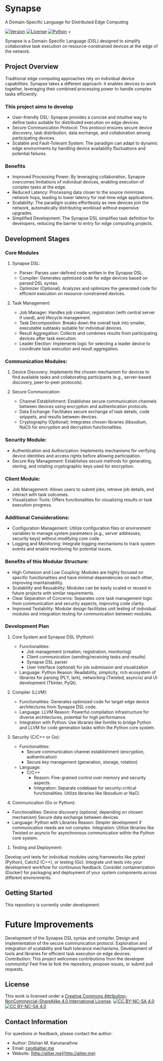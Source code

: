 # Synapse
A Domain-Specific Language for Distributed Edge Computing

[![Version](https://img.shields.io/badge/version-0.1-brightgreen.svg)](https://pypi.org/project/ad-topic-recommender/)
[![License](https://img.shields.io/badge/license-CC%20BY--NC--SA%204.0-blue.svg)](https://creativecommons.org/licenses/by-nc-sa/4.0/)
[![Python](https://img.shields.io/badge/python-3.11-blue.svg)](https://www.python.org/downloads/)                                +

[//]: # ([![Build Status]&#40;https://travis-ci.com/dilshan/synapse.svg?branch=main&#41;]&#40;https://travis-ci.com/dilshan/synapse&#41;)

Synapse is a Domain-Specific Language (DSL) designed to simplify collaborative task execution on resource-constrained 
devices at the edge of the network.

## Project Overview

Traditional edge computing approaches rely on individual device capabilities. Synapse takes a different approach: 
it enables devices to work together, leveraging their combined processing power to handle complex tasks efficiently.

### This project aims to develop

- User-friendly DSL: Synapse provides a concise and intuitive way to define tasks suitable for distributed execution on 
edge devices.
- Secure Communication Protocol: This protocol ensures secure device discovery, task distribution, data exchange, and 
collaboration among participating devices.
- Scalable and Fault-Tolerant System: The paradigm can adapt to dynamic edge environments by handling device 
availability fluctuations and potential failures.

### Benefits

- Improved Processing Power: By leveraging collaboration, Synapse overcomes limitations of individual devices, enabling 
execution of complex tasks at the edge.
- Reduced Latency: Processing data closer to the source minimizes network hops, leading to lower latency for real-time 
edge applications.
- Scalability: The paradigm scales effortlessly as new devices join the network, automatically distributing workload 
without expensive upgrades.
- Simplified Development: The Synapse DSL simplifies task definition for developers, reducing the barrier to entry for 
edge computing projects.

## Development Stages 

### Core Modules

1. Synapse DSL:
    - Parser: Parses user-defined code written in the Synapse DSL.
    - Compiler: Generates optimized code for edge devices based on parsed DSL syntax.
    - Optimizer (Optional): Analyzes and optimizes the generated code for efficient execution on resource-constrained 
   devices.

2. Task Management:
    - Job Manager: Handles job creation, registration (with central server if used), and lifecycle management.
    - Task Decomposition: Breaks down the overall task into smaller, executable subtasks suitable for individual devices.
    - Result Aggregation: Collects and combines results from participating devices after task execution.
    - Leader Election: Implements logic for selecting a leader device to coordinate task execution and result aggregation.

### Communication Modules:

1. Device Discovery:
Implements the chosen mechanism for devices to find available tasks and collaborating participants (e.g., server-based 
discovery, peer-to-peer protocols).

2. Secure Communication:
    - Channel Establishment: Establishes secure communication channels between devices using encryption and 
   authentication protocols.
    - Data Exchange: Facilitates secure exchange of task details, code snippets, and results between devices.
    - Cryptography (Optional): Integrates chosen libraries (libsodium, NaCl) for encryption and decryption 
    functionalities.

### Security Module:

- Authentication and Authorization: Implements mechanisms for verifying device identities and access rights before 
allowing participation.
- Secure Key Management: Establishes secure methods for generating, storing, and rotating cryptographic keys used for 
encryption.

### Client Module:

- Job Management: Allows users to submit jobs, retrieve job details, and interact with task outcomes.
- Visualization Tools: Offers functionalities for visualizing results or task execution progress.

### Additional Considerations:

- Configuration Management: Utilize configuration files or environment variables to manage system parameters (e.g., 
server addresses, security keys) without modifying core code.
- Logging and Monitoring: Integrate logging mechanisms to track system events and enable monitoring for potential 
issues.

### Benefits of this Modular Structure:

- High Cohesion and Low Coupling: Modules are highly focused on specific functionalities and have minimal dependencies 
on each other, improving maintainability.
- Scalability and Reusability: Modules can be easily scaled or reused in future projects with similar requirements.
- Clear Separation of Concerns: Separates core task management logic from communication and security aspects, improving 
code clarity.
- Improved Testability: Modular design facilitates unit testing of individual modules and integration testing for 
communication between modules.

### Development Plan

1. Core System and Synapse DSL (Python):
	- Functionalities:
		- Job management (creation, registration, monitoring)
		- Client communication (sending/receiving tasks and results)
		- Synapse DSL parser
		- User interface (optional) for job submission and visualization
	- Language: Python
		Reason: Readability, simplicity, rich ecosystem of libraries for parsing (PLY, lark), networking (Twisted, asyncio) and UI development (Tkinter, PyQt).

2. Compiler (LLVM):
	- Functionalities:
		Generates optimized code for target edge device architectures from Synapse DSL code.
	- Language: LLVM
		Reason: Powerful compilation infrastructure for diverse architectures, potential for high performance.
	- Integration with Python:
		Use libraries like llvmlite to bridge Python and LLVM for code generation tasks within the Python core system.

3. Security (C/C++ or Go):

   - Functionalities:
       - Secure communication channel establishment (encryption, authentication)
       - Secure key management (generation, storage, rotation)
   - Language:
     - C/C++
       - Reason: Fine-grained control over memory and security aspects.
       - Integration: Separate codebase for security-critical functionalities. Utilize libraries like libsodium or NaCl.

4. Communication (Go or Python):

- Functionalities:
    Device discovery (optional, depending on chosen mechanism)
    Secure data exchange between devices
- Language:
Python with Libraries
Reason: Simpler development if communication needs are not complex.
Integration: Utilize libraries like Twisted or asyncio for asynchronous communication within the Python core system.

1. Testing and Deployment:

Develop unit tests for individual modules using frameworks like pytest (Python), Catch2 (C++), or testing (Go).
Integrate unit tests into your development workflow for continuous feedback.
Consider containerization (Docker) for packaging and deployment of your system components across different environments.

## Getting Started

This repository is currently under development.

# Future Improvements

Development of the Synapse DSL syntax and compiler.
Design and implementation of the secure communication protocol.
Exploration and integration of scalability and fault tolerance mechanisms.
Development of tools and libraries for efficient task execution on edge devices.
Contribution:
This project welcomes contributions from the developer community! Feel free to fork the repository, propose issues, or 
submit pull requests.

## License

This work is licensed under a
[Creative Commons Attribution-NonCommercial-ShareAlike 4.0 International License][cc-by-nc-sa].
[![CC BY-NC-SA 4.0][cc-by-nc-sa-shield]][cc-by-nc-sa]  
[![CC BY-NC-SA 4.0][cc-by-nc-sa-image]][cc-by-nc-sa] 

[cc-by-nc-sa]: http://creativecommons.org/licenses/by-nc-sa/4.0/
[cc-by-nc-sa-image]: https://licensebuttons.net/l/by-nc-sa/4.0/88x31.png
[cc-by-nc-sa-shield]: https://img.shields.io/badge/License-CC%20BY--NC--SA%204.0-lightgrey.svg

## Contact Information

For questions or feedback, please contact the author:

- Author: Dilshan M. Karunarathne
- Email: ceo@altier.me
- Website: [http://altier.me](http://altier.me)
